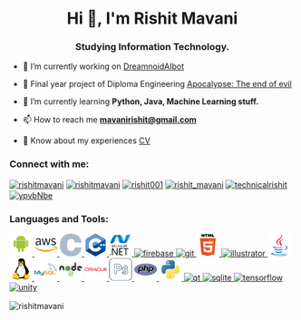 <h1 align="center">Hi 👋, I'm Rishit Mavani</h1>
<h3 align="center">Studying Information Technology.</h3>


- 🔭 I’m currently working on [DreamnoidAIbot](https://github.com/rishitmavani/DreamnoidAIbot)
- 🔭 Final year project of Diploma Engineering [Apocalypse: The end of evil](https://github.com/rishitmavani/Apocalypse-The_end_of_evil)

- 🌱 I’m currently learning **Python, Java, Machine Learning stuff.**

- 📫 How to reach me **mavanirishit@gmail.com**

- 📄 Know about my experiences [CV](https://rishitmavanicv.blogspot.com/2021/04/lebenslauf-personliche-daten-name.html)

<h3 align="left">Connect with me:</h3>
<p align="left">
<a href="https://twitter.com/rishitmavani" target="blank"><img align="center" src="https://cdn.jsdelivr.net/npm/simple-icons@3.0.1/icons/twitter.svg" alt="rishitmavani" height="30" width="40" /></a>
<a href="https://linkedin.com/in/rishitmavani" target="blank"><img align="center" src="https://cdn.jsdelivr.net/npm/simple-icons@3.0.1/icons/linkedin.svg" alt="rishitmavani" height="30" width="40" /></a>
<a href="https://fb.com/rishit001" target="blank"><img align="center" src="https://cdn.jsdelivr.net/npm/simple-icons@3.0.1/icons/facebook.svg" alt="rishit001" height="30" width="40" /></a>
<a href="https://instagram.com/rishit_mavani" target="blank"><img align="center" src="https://cdn.jsdelivr.net/npm/simple-icons@3.0.1/icons/instagram.svg" alt="rishit_mavani" height="30" width="40" /></a>
<a href="https://www.youtube.com/c/technicalrishit" target="blank"><img align="center" src="https://cdn.jsdelivr.net/npm/simple-icons@3.0.1/icons/youtube.svg" alt="technicalrishit" height="30" width="40" /></a>
<a href="https://discord.gg/ypvbNbe" target="blank"><img align="center" src="https://cdn.jsdelivr.net/npm/simple-icons@3.0.1/icons/discord.svg" alt="ypvbNbe" height="30" width="40" /></a>
</p>

<h3 align="left">Languages and Tools:</h3>
<p align="left"> <a href="https://developer.android.com" target="_blank"> <img src="https://raw.githubusercontent.com/devicons/devicon/master/icons/android/android-original-wordmark.svg" alt="android" width="40" height="40"/> </a> <a href="https://aws.amazon.com" target="_blank"> <img src="https://raw.githubusercontent.com/devicons/devicon/master/icons/amazonwebservices/amazonwebservices-original-wordmark.svg" alt="aws" width="40" height="40"/> </a> <a href="https://www.cprogramming.com/" target="_blank"> <img src="https://raw.githubusercontent.com/devicons/devicon/master/icons/c/c-original.svg" alt="c" width="40" height="40"/> </a> <a href="https://www.w3schools.com/cpp/" target="_blank"> <img src="https://raw.githubusercontent.com/devicons/devicon/master/icons/cplusplus/cplusplus-original.svg" alt="cplusplus" width="40" height="40"/> </a> <a href="https://dotnet.microsoft.com/" target="_blank"> <img src="https://raw.githubusercontent.com/devicons/devicon/master/icons/dot-net/dot-net-original-wordmark.svg" alt="dotnet" width="40" height="40"/> </a> <a href="https://firebase.google.com/" target="_blank"> <img src="https://www.vectorlogo.zone/logos/firebase/firebase-icon.svg" alt="firebase" width="40" height="40"/> </a> <a href="https://git-scm.com/" target="_blank"> <img src="https://www.vectorlogo.zone/logos/git-scm/git-scm-icon.svg" alt="git" width="40" height="40"/> </a> <a href="https://www.w3.org/html/" target="_blank"> <img src="https://raw.githubusercontent.com/devicons/devicon/master/icons/html5/html5-original-wordmark.svg" alt="html5" width="40" height="40"/> </a> <a href="https://www.adobe.com/in/products/illustrator.html" target="_blank"> <img src="https://www.vectorlogo.zone/logos/adobe_illustrator/adobe_illustrator-icon.svg" alt="illustrator" width="40" height="40"/> </a> <a href="https://www.java.com" target="_blank"> <img src="https://raw.githubusercontent.com/devicons/devicon/master/icons/java/java-original.svg" alt="java" width="40" height="40"/> </a> <a href="https://www.linux.org/" target="_blank"> <img src="https://raw.githubusercontent.com/devicons/devicon/master/icons/linux/linux-original.svg" alt="linux" width="40" height="40"/> </a> <a href="https://www.mysql.com/" target="_blank"> <img src="https://raw.githubusercontent.com/devicons/devicon/master/icons/mysql/mysql-original-wordmark.svg" alt="mysql" width="40" height="40"/> </a> <a href="https://nodejs.org" target="_blank"> <img src="https://raw.githubusercontent.com/devicons/devicon/master/icons/nodejs/nodejs-original-wordmark.svg" alt="nodejs" width="40" height="40"/> </a> <a href="https://www.oracle.com/" target="_blank"> <img src="https://raw.githubusercontent.com/devicons/devicon/master/icons/oracle/oracle-original.svg" alt="oracle" width="40" height="40"/> </a> <a href="https://www.photoshop.com/en" target="_blank"> <img src="https://raw.githubusercontent.com/devicons/devicon/master/icons/photoshop/photoshop-line.svg" alt="photoshop" width="40" height="40"/> </a> <a href="https://www.php.net" target="_blank"> <img src="https://raw.githubusercontent.com/devicons/devicon/master/icons/php/php-original.svg" alt="php" width="40" height="40"/> </a> <a href="https://www.python.org" target="_blank"> <img src="https://raw.githubusercontent.com/devicons/devicon/master/icons/python/python-original.svg" alt="python" width="40" height="40"/> </a> <a href="https://www.qt.io/" target="_blank"> <img src="https://upload.wikimedia.org/wikipedia/commons/0/0b/Qt_logo_2016.svg" alt="qt" width="40" height="40"/> </a> <a href="https://www.sqlite.org/" target="_blank"> <img src="https://www.vectorlogo.zone/logos/sqlite/sqlite-icon.svg" alt="sqlite" width="40" height="40"/> </a> <a href="https://www.tensorflow.org" target="_blank"> <img src="https://www.vectorlogo.zone/logos/tensorflow/tensorflow-icon.svg" alt="tensorflow" width="40" height="40"/> </a> <a href="https://unity.com/" target="_blank"> <img src="https://www.vectorlogo.zone/logos/unity3d/unity3d-icon.svg" alt="unity" width="40" height="40"/> </a> </p>

<p><img align="center" src="https://github-readme-stats.vercel.app/api/top-langs?username=rishitmavani&show_icons=true&locale=en&layout=compact" alt="rishitmavani" /></p>


